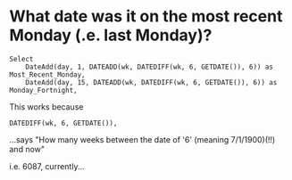 # What date was it on the most recent Monday (.e. last Monday)?


    Select
        DateAdd(day, 1, DATEADD(wk, DATEDIFF(wk, 6, GETDATE()), 6)) as Most_Recent_Monday,
        DateAdd(day, 15, DATEADD(wk, DATEDIFF(wk, 6, GETDATE()), 6)) as Monday_Fortnight,

This works because


    DATEDIFF(wk, 6, GETDATE()),
    
...says "How many weeks between the date of '6' (meaning 7/1/1900)(!!) and now"    

i.e. 6087, currently...

